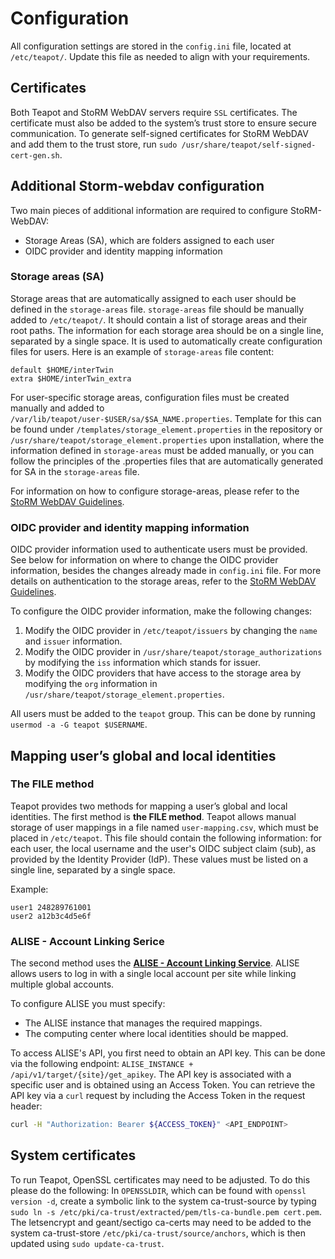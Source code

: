 # Configuration

All configuration settings are stored in the `config.ini` file, located at
`/etc/teapot/`. Update this file as needed to align with your requirements.

## Certificates

Both Teapot and StoRM WebDAV servers require `SSL` certificates. The certificate
must also be added to the system’s trust store to ensure secure communication.
To generate self-signed certificates for StoRM WebDAV and add them to the trust
store, run `sudo /usr/share/teapot/self-signed-cert-gen.sh`.

## Additional Storm-webdav configuration

Two main pieces of additional information are required to configure StoRM-WebDAV:

- Storage Areas (SA), which are folders assigned to each user
- OIDC provider and identity mapping information

### Storage areas (SA)

Storage areas that are automatically assigned to each user should be defined in
the `storage-areas` file. `storage-areas` file should be manually added to
`/etc/teapot/`. It should contain a list of storage areas and their root paths.
The information for each storage area should be on a single line, separated by a
single space. It is used to automatically create configuration files for users.
Here is an example of `storage-areas` file content:

```text
default $HOME/interTwin
extra $HOME/interTwin_extra
```

For user-specific storage areas, configuration files must be created manually
and added to `/var/lib/teapot/user-$USER/sa/$SA_NAME.properties`. Template for
this can be found under `/templates/storage_element.properties` in the
repository or `/usr/share/teapot/storage_element.properties` upon installation,
where the information defined in `storage-areas` must be added manually, or you
can follow the principles of the .properties files that are automatically
generated for SA in the `storage-areas` file.

For information on how to configure storage-areas, please refer to the
[StoRM WebDAV Guidelines](https://github.com/italiangrid/storm-webdav/blob/master/doc/storage-area-configuration.md).

### OIDC provider and identity mapping information

OIDC provider information used to authenticate users must be provided. See below
for information on where to change the OIDC provider information, besides the
changes already made in `config.ini` file. For more details on authentication to
the storage areas, refer to the [StoRM WebDAV Guidelines](https://github.com/italiangrid/storm-webdav/blob/master/doc/storage-area-configuration.md).

To configure the OIDC provider information, make the following changes:

1. Modify the OIDC provider in `/etc/teapot/issuers` by changing the `name` and
   `issuer` information.
2. Modify the OIDC provider in `/usr/share/teapot/storage_authorizations` by
   modifying the `iss` information which stands for issuer.
3. Modify the OIDC providers that have access to the storage area by modifying
   the `org` information in `/usr/share/teapot/storage_element.properties`.

All users must be added to the `teapot` group. This can be done by running
`usermod -a -G teapot $USERNAME`.

## Mapping user’s global and local identities

### The FILE method

Teapot provides two methods for mapping a user’s global and local identities.
The first method is **the FILE method**. Teapot allows manual storage of user
mappings in a file named `user-mapping.csv`, which must be placed in `/etc/teapot`.
This file should contain the following information: for each user, the local
username and the user's OIDC subject claim (sub), as provided by the Identity
Provider (IdP). These values must be listed on a single line, separated by a
single space.

Example:

```text
user1 248289761001
user2 a12b3c4d5e6f
```

### ALISE - Account Linking Serice

The second method uses the  **[ALISE - Account Linking Service](https://github.com/m-team-kit/alise/tree/master/alise)**. ALISE allows users to log in with a single local account per site while
linking multiple global accounts.

To configure ALISE you must specify:

- The ALISE instance that manages the required mappings.
- The computing center where local identities should be mapped.

To access ALISE's API, you first need to obtain an API key. This can be done
via the following endpoint: `ALISE_INSTANCE + /api/v1/target/{site}/get_apikey`.
The API key is associated with a specific user and is obtained using an Access
Token. You can retrieve the API key via a `curl` request by including the Access
Token in the request header:

```bash
curl -H "Authorization: Bearer ${ACCESS_TOKEN}" <API_ENDPOINT>
```

## System certificates

To run Teapot, OpenSSL certificates may need to be adjusted. To do this please
do the following: In `OPENSSLDIR`, which can be found with `openssl version -d`,
create a symbolic link to the system ca-trust-source by typing
`sudo ln -s /etc/pki/ca-trust/extracted/pem/tls-ca-bundle.pem cert.pem`. The
letsencrypt and geant/sectigo ca-certs may need to be added to the system
ca-trust-store `/etc/pki/ca-trust/source/anchors`, which is then updated using
`sudo update-ca-trust`.
